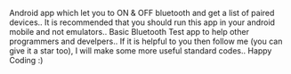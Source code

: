 Android app which let you to ON & OFF bluetooth and get a list of paired devices..
It is recommended that you should run this app in your android mobile and not emulators..
Basic Bluetooth Test app to help other programmers and develpers..
If it is helpful to you then follow me (you can give it a star too), I will make some more useful standard codes..
  Happy Coding :)
  